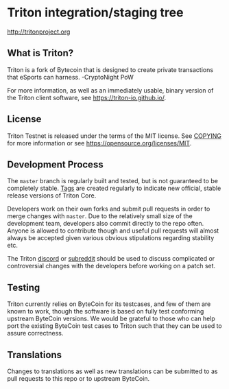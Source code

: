 Triton integration/staging tree
=====================================

http://tritonproject.org

What is Triton?
----------------

Triton is a fork of Bytecoin that is designed to create private transactions that eSports can harness.
-CryptoNight PoW 

For more information, as well as an immediately usable, binary version of
the Triton client software, see https://triton-io.github.io/.

License
-------

Triton Testnet is released under the terms of the MIT license. See [COPYING](COPYING) for more
information or see https://opensource.org/licenses/MIT.

Development Process
-------------------

The `master` branch is regularly built and tested, but is not guaranteed to be
completely stable. [Tags](https://github.com/triton-io/triton-testnet/tags) are created
regularly to indicate new official, stable release versions of Triton Core.

Developers work on their own forks and submit pull requests in order to merge
changes with `master`. Due to the relatively small size of the development team,
developers also commit directly to the repo often. Anyone is allowed to contribute
though and useful pull requests will almost always be accepted given various
obvious stipulations regarding stability etc. 

The Triton [discord](https://discord.gg/Sv3Qusw) or [subreddit](https://reddit.com/r/TritonCurrency)
should be used to discuss complicated or controversial changes with the developers 
before working on a patch set.

Testing
-------

Triton currently relies on ByteCoin for its testcases, and few of them are
known to work, though the software is based on fully test conforming upstream 
ByteCoin versions. We would be grateful to those who can help port the existing
ByteCoin test cases to Triton such that they can be used to assure correctness.

Translations
------------

Changes to translations as well as new translations can be submitted to as pull
requests to this repo or to upstream ByteCoin.
